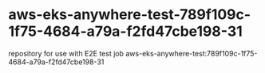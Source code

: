 # aws-eks-anywhere-test-789f109c-1f75-4684-a79a-f2fd47cbe198-31
repository for use with E2E test job aws-eks-anywhere-test:789f109c-1f75-4684-a79a-f2fd47cbe198-31
